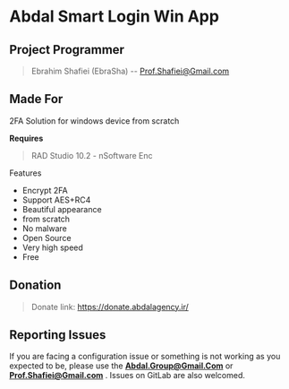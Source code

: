 # Abdal Smart Login Win App

## Project Programmer
> Ebrahim Shafiei (EbraSha) -- Prof.Shafiei@Gmail.com

## Made For 

2FA Solution for windows device from scratch


**Requires**
> RAD Studio 10.2 - nSoftware Enc
>


Features

- Encrypt 2FA
- Support AES+RC4
- Beautiful appearance
- from scratch
- No malware
- Open Source
- Very high speed
- Free


## Donation 
> Donate link: https://donate.abdalagency.ir/ 



## Reporting Issues

If you are facing a configuration issue or something is not working as you expected to be, please use the **Abdal.Group@Gmail.Com** or **Prof.Shafiei@Gmail.com** . Issues on GitLab are also welcomed.

